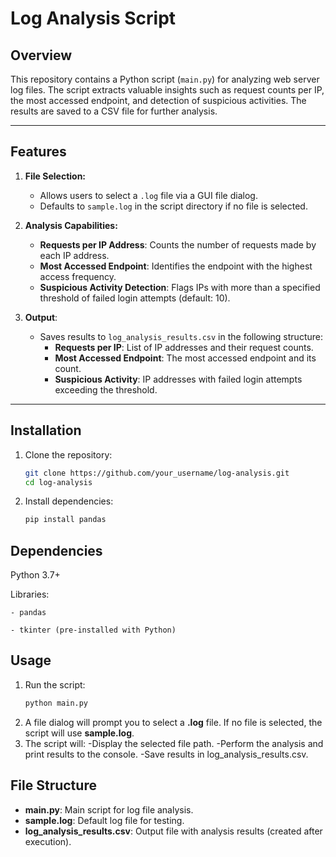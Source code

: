 # Log Analysis Script

## Overview
This repository contains a Python script (`main.py`) for analyzing web server log files. The script extracts valuable insights such as request counts per IP, the most accessed endpoint, and detection of suspicious activities. The results are saved to a CSV file for further analysis.

---

## Features
1. **File Selection:**
   - Allows users to select a `.log` file via a GUI file dialog.
   - Defaults to `sample.log` in the script directory if no file is selected.

2. **Analysis Capabilities:**
   - **Requests per IP Address**: Counts the number of requests made by each IP address.
   - **Most Accessed Endpoint**: Identifies the endpoint with the highest access frequency.
   - **Suspicious Activity Detection**: Flags IPs with more than a specified threshold of failed login attempts (default: 10).

3. **Output**:
   - Saves results to `log_analysis_results.csv` in the following structure:
     - **Requests per IP**: List of IP addresses and their request counts.
     - **Most Accessed Endpoint**: The most accessed endpoint and its count.
     - **Suspicious Activity**: IP addresses with failed login attempts exceeding the threshold.

---

## Installation

1. Clone the repository:
   ```bash
   git clone https://github.com/your_username/log-analysis.git
   cd log-analysis

2. Install dependencies:
   ```bash
   pip install pandas

## Dependencies
Python 3.7+

Libraries:

    - pandas
    
    - tkinter (pre-installed with Python)

## Usage
1. Run the script:
   ```bash
   python main.py

2. A file dialog will prompt you to select a **.log** file. If no file is selected, the script will use **sample.log**.
3. The script will:
      -Display the selected file path.
      -Perform the analysis and print results to the console.
      -Save results in log_analysis_results.csv.

## File Structure
 - **main.py**: Main script for log file analysis.
 - **sample.log**: Default log file for testing.
 - **log_analysis_results.csv**: Output file with analysis results (created after execution).
